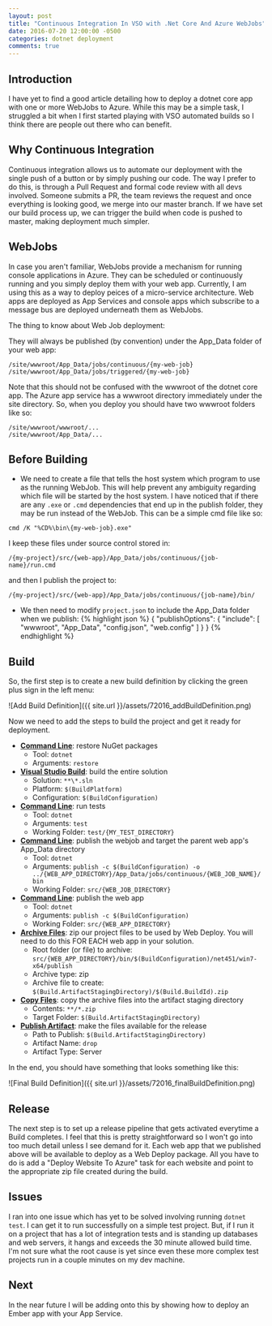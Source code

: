 ```yaml
---
layout: post
title: "Continuous Integration In VSO with .Net Core And Azure WebJobs"
date: 2016-07-20 12:00:00 -0500
categories: dotnet deployment
comments: true
---
```


## Introduction

I have yet to find a good article detailing how to deploy a dotnet core app with one or more WebJobs to Azure. 
While this may be a simple task, I struggled a bit when I first started playing with VSO automated builds so I think there are people out there who can benefit.

## Why Continuous Integration

Continuous integration allows us to automate our deployment with the single push of a button or by simply pushing our code.
The way I prefer to do this, is through a Pull Request and formal code review with all devs involved.
Someone submits a PR, the team reviews the request and once everything is looking good, we merge into our master branch.
If we have set our build process up, we can trigger the build when code is pushed to master, making deployment much simpler.

## WebJobs

In case you aren't familiar, WebJobs provide a mechanism for running console applications in Azure.
They can be scheduled or continuously running and you simply deploy them with your web app. 
Currently, I am using this as a way to deploy peices of a micro-service architecture.
Web apps are deployed as App Services and console apps which subscribe to a message bus are deployed underneath them as WebJobs.

The thing to know about Web Job deployment:

They will always be published (by convention) under the App_Data folder of your web app:

```
/site/wwwroot/App_Data/jobs/continuous/{my-web-job}
/site/wwwroot/App_Data/jobs/triggered/{my-web-job}
```

Note that this should not be confused with the wwwroot of the dotnet core app.
The Azure app service has a wwwroot directory immediately under the site directory.
So, when you deploy you should have two wwwroot folders like so:

```
/site/wwwroot/wwwroot/...
/site/wwwroot/App_Data/...
```

## Before Building

- We need to create a file that tells the host system which program to use as the running WebJob. 
This will help prevent any ambiguity regarding which file will be started by the host system. 
I have noticed that if there are any `.exe` or `.cmd` dependencies that end up in the publish folder, they may be run instead of the WebJob. 
This can be a simple cmd file like so:  

```
cmd /K "%CD%\bin\{my-web-job}.exe"
```

I keep these files under source control stored in:  

```
/{my-project}/src/{web-app}/App_Data/jobs/continuous/{job-name}/run.cmd
```

and then I publish the project to:  

```
/{my-project}/src/{web-app}/App_Data/jobs/continuous/{job-name}/bin/
```


- We then need to modify `project.json` to include the App_Data folder when we publish:
{% highlight json %}
{
    "publishOptions": {
        "include": [
            "wwwroot",
            "App_Data",
            "config.json",
            "web.config"
        ]
    }
}
{% endhighlight %}



## Build

So, the first step is to create a new build definition by clicking the green plus sign in the left menu:

![Add Build Definition]({{ site.url }}/assets/72016_addBuildDefinition.png)

Now we need to add the steps to build the project and get it ready for deployment.

- **[Command Line](https://www.visualstudio.com/docs/build/steps/utility/command-line)**: restore NuGet packages 
  - Tool: `dotnet`
  - Arguments: `restore`
- **[Visual Studio Build](https://www.visualstudio.com/docs/build/steps/build/visual-studio-build)**: build the entire solution 
  - Solution: `**\*.sln`
  - Platform: `$(BuildPlatform)`
  - Configuration: `$(BuildConfiguration)`
- **[Command Line](https://www.visualstudio.com/docs/build/steps/utility/command-line)**: run tests
  - Tool: `dotnet`
  - Arguments: `test`
  - Working Folder: `test/{MY_TEST_DIRECTORY}`
- **[Command Line](https://www.visualstudio.com/docs/build/steps/utility/command-line)**: publish the webjob and target the parent web app's App_Data directory
  - Tool: `dotnet`
  - Arguments: `publish -c $(BuildConfiguration) -o ../{WEB_APP_DIRECTORY}/App_Data/jobs/continuous/{WEB_JOB_NAME}/bin`
  - Working Folder: `src/{WEB_JOB_DIRECTORY}`
- **[Command Line](https://www.visualstudio.com/docs/build/steps/utility/command-line)**: publish the web app
  - Tool: `dotnet`
  - Arguments: `publish -c $(BuildConfiguration)`
  - Working Folder: `src/{WEB_APP_DIRECTORY}`
- **[Archive Files](https://www.visualstudio.com/docs/build/steps/utility/archive-files)**: zip our project files to be used by Web Deploy. You will need to do this FOR EACH web app in your solution.
  - Root folder (or file) to archive: `src/{WEB_APP_DIRECTORY}/bin/$(BuildConfiguration)/net451/win7-x64/publish`
  - Archive type: zip
  - Archive file to create: `$(Build.ArtifactStagingDirectory)/$(Build.BuildId).zip`
- **[Copy Files](https://www.visualstudio.com/docs/build/steps/utility/copy-files)**: copy the archive files into the artifact staging directory
  - Contents: `**/*.zip`
  - Target Folder: `$(Build.ArtifactStagingDirectory)`
- **[Publish Artifact](https://www.visualstudio.com/en-us/docs/build/steps/utility/publish-build-artifacts)**: make the files available for the release 
  - Path to Publish: `$(Build.ArtifactStagingDirectory)`
  - Artifact Name: `drop`
  - Artifact Type: Server

In the end, you should have something that looks something like this:

![Final Build Definition]({{ site.url }}/assets/72016_finalBuildDefinition.png)

## Release

The next step is to set up a release pipeline that gets activated everytime a Build completes.
I feel that this is pretty straightforward so I won't go into too much detail unless I see demand for it. 
Each web app that we published above will be available to deploy as a Web Deploy package. 
All you have to do is add a "Deploy Website To Azure" task for each website and point to the appropriate zip file created during the build.

## Issues

I ran into one issue which has yet to be solved involving running `dotnet test`. 
I can get it to run successfully on a simple test project. 
But, if I run it on a project that has a lot of integration tests and is standing up databases and web servers, it hangs and exceeds the 30 minute allowed build time.
I'm not sure what the root cause is yet since even these more complex test projects run in a couple minutes on my dev machine.

## Next

In the near future I will be adding onto this by showing how to deploy an Ember app with your App Service. 